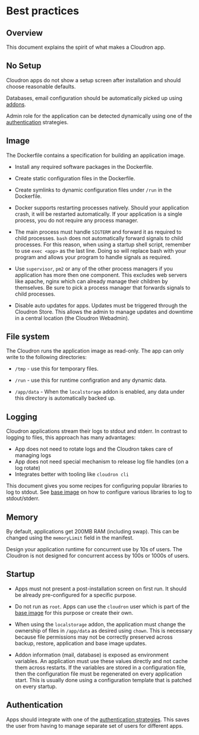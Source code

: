 # Best practices

## Overview

This document explains the spirit of what makes a Cloudron app.

## No Setup

Cloudron apps do not show a setup screen after installation and should choose reasonable
defaults.

Databases, email configuration should be automatically picked up using [addons](/references/addons.html).

Admin role for the application can be detected dynamically using one of the [authentication](/references/authentication.html)
strategies.

## Image

The Dockerfile contains a specification for building an application image.

  * Install any required software packages in the Dockerfile.

  * Create static configuration files in the Dockerfile.

  * Create symlinks to dynamic configuration files under `/run` in the Dockerfile.

  * Docker supports restarting processes natively. Should your application crash, it will
    be restarted automatically. If your application is a single process, you do not require
    any process manager.

  * The main process must handle `SIGTERM` and forward it as required to child processes. `bash`
    does not automatically forward signals to child processes. For this reason, when using a startup
    shell script, remember to use `exec <app>` as the last line. Doing so will replace bash with your
    program and allows your program to handle signals as required.

  * Use `supervisor`, `pm2` or any of the other process managers if you application has more
    then one component. This excludes web servers like apache, nginx which can already manage their
    children by themselves. Be sure to pick a process manager that forwards signals to child processes.

  * Disable auto updates for apps. Updates must be triggered through the Cloudron Store. This allows the admin
    to manage updates and downtime in a central location (the Cloudron Webadmin).

## File system

The Cloudron runs the application image as read-only. The app can only write to the following directories:

  * `/tmp` - use this for temporary files.

  * `/run` - use this for runtime configration and any dynamic data.

  * `/app/data` - When the `localstorage` addon is enabled, any data under this directory is automatically backed up.

## Logging

Cloudron applications stream their logs to stdout and stderr. In contrast to logging
to files, this approach has many advantages:

  * App does not need to rotate logs and the Cloudron takes care of managing logs
  * App does not need special mechanism to release log file handles (on a log rotate)
  * Integrates better with tooling like `cloudron cli`

This document gives you some recipes for configuring popular libraries to log to stdout. See 
[base image](/references/baseimage.html#configuring) on how to configure various libraries to log to stdout/stderr.


## Memory

By default, applications get 200MB RAM (including swap). This can be changed using the `memoryLimit` field in the manifest.

Design your application runtime for concurrent use by 10s of users. The Cloudron is not designed for concurrent access by
100s or 1000s of users.

## Startup

  * Apps must not present a post-installation screen on first run. It should be already pre-configured for
    a specific purpose.

  * Do not run as `root`. Apps can use the `cloudron` user which is part of the [base image](/references/baseimage.html)
    for this purpose or create their own.

  * When using the `localstorage` addon, the application must change the ownership of files in `/app/data` as desired using `chown`. This
    is necessary because file permissions may not be correctly preserved across backup, restore, application and base image
    updates.

  * Addon information (mail, database) is exposed as environment variables. An application must use these values directly
    and not cache them across restarts. If the variables are stored in a configuration file, then the configuration file
    must be regenerated on every application start. This is usually done using a configuration template that is patched
    on every startup.

## Authentication

Apps should integrate with one of the [authentication strategies](/references/authentication.html).
This saves the user from having to manage separate set of users for different apps.
